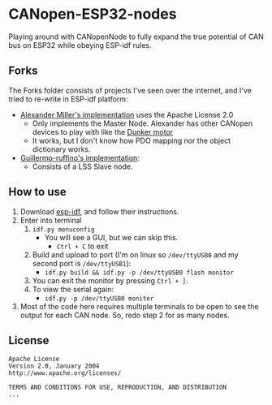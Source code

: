# CANopen-ESP32-nodes
Playing around with CANopenNode to fully expand the true potential of CAN bus on ESP32 while obeying ESP-idf rules.

## Forks
The Forks folder consists of projects I've seen over the internet, and I've tried to re-write in ESP-idf platform:
 + [Alexander Miller's implementation](https://github.com/xXAM22Xx/CANopenESP32) uses the Apache License 2.0
   + Only implements the Master Node.  Alexander has other CANopen devices to play with like the [Dunker motor](https://www.dunkermotoren.com/en/)
   + It works, but I don't know how PDO mapping nor the object dictionary works.
 + [Guillermo-ruffino's implementation](https://github.com/CANopenNode/CANopenNode/issues/198#issuecomment-658429391):
   + Consists of a LSS Slave node.

## How to use

1. Download [esp-idf](https://docs.espressif.com/projects/esp-idf/en/latest/esp32/get-started/index.html), and follow their instructions.
2. Enter into terminal
   1. `idf.py menuconfig`
	    + You will see a GUI, but we can skip this.
	      + `Ctrl + C` to exit
	 2. Build and upload to port (I'm on linux so `/dev/ttyUSB0` and my second port is `/dev/ttyUSB1`):
	    + `idf.py build && idf.py -p /dev/ttyUSB0 flash monitor`
	 3. You can exit the monitor by pressing `Ctrl + ]`.
	 4. To view the serial again:
	    + `idf.py -p /dev/ttyUSB0 monitor`
3. Most of the code here requires multiple terminals to be open to see the output for each CAN node.  So, redo step 2 for as many nodes.

## License
```
Apache License
Version 2.0, January 2004
http://www.apache.org/licenses/

TERMS AND CONDITIONS FOR USE, REPRODUCTION, AND DISTRIBUTION
...
```

